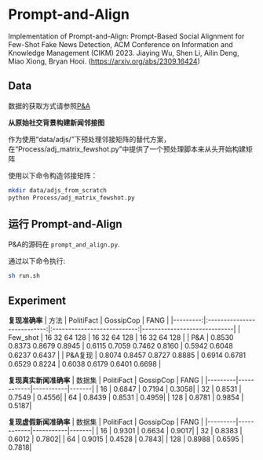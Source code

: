 # Prompt-and-Align
Implementation of Prompt-and-Align: Prompt-Based Social Alignment for Few-Shot Fake News Detection, ACM Conference on Information and Knowledge Management (CIKM) 2023. Jiaying Wu, Shen Li, Ailin Deng, Miao Xiong, Bryan Hooi. (https://arxiv.org/abs/2309.16424)

## Data
数据的获取方式请参照[P&A](https://github.com/jiayingwu19/Prompt-and-Align)

**从原始社交背景构建新闻邻接图** 

作为使用“data/adjs/”下预处理邻接矩阵的替代方案，在“Process/adj_matrix_fewshot.py”中提供了一个预处理脚本来从头开始构建矩阵

使用以下命令构造邻接矩阵：

```bash
mkdir data/adjs_from_scratch
python Process/adj_matrix_fewshot.py
```

## 运行 Prompt-and-Align

P&A的源码在 `prompt_and_align.py`. 

通过以下命令执行:

```bash
sh run.sh
```

## Experiment
**复现准确率**
|     方法 |          PolitiFact         |          GossipCop          | FANG                        |
|---------:|:---------------------------:|:---------------------------:|-----------------------------|
| Few_shot |   16     32     64    128   | 16     32     64    128     | 16     32     64    128     |
| P&A      | 0.8530 0.8373 0.8679 0.8945 | 0.6115 0.7059 0.7462 0.8160 | 0.5942 0.6048 0.6237 0.6437 |
| P&A复现  | 0.8074 0.8457 0.8727 0.8885 | 0.6914 0.6781 0.6529 0.8224 | 0.6038 0.6179 0.6401 0.6698 |

**复现真实新闻准确率**
| 数据集 | PolitiFact | GossipCop | FANG  |
|---------|------------|-----------|-------|
| 16      | 0.6847     | 0.7194    | 0.3058|
| 32      | 0.8531     | 0.7549    | 0.4556|
| 64      | 0.8439     | 0.8531    | 0.4959|
| 128     | 0.8781     | 0.9854    | 0.5187|

**复现虚假新闻准确率**
| 数据集 | PolitiFact | GossipCop | FANG  |
|---------|------------|-----------|-------|
| 16      | 0.9301     | 0.6634    | 0.9017|
| 32      | 0.8383     | 0.6012    | 0.7802|
| 64      | 0.9015     | 0.4528    | 0.7843|
| 128     | 0.8988     | 0.6595    | 0.7818|
